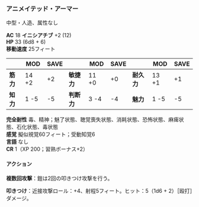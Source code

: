 ### アニメイテッド・アーマー
中型・人造、属性なし

**AC** 18 **イニシアチブ** +2 (12)  
**HP** 33 (6d8 + 6)  
**移動速度** 25フィート

|      | MOD | SAVE |      | MOD | SAVE |      | MOD | SAVE |
|------|-----|------|------|-----|------|------|-----|------|
| **筋力** | 14 +2 | +2 | **敏捷力** | 11 +0 | +0 | **耐久力** | 13 +1 | +1 |
| **知力** | 1 -5 | -5 | **判断力** | 3 -4 | -4 | **魅力** | 1 -5 | -5 |

**完全耐性** 毒、精神；魅了状態、聴覚喪失状態、消耗状態、恐怖状態、麻痺状態、石化状態、毒状態  
**感覚** 擬似視覚60フィート；受動知覚6  
**言語** なし  
**CR** 1（XP 200；習熟ボーナス+2）

#### アクション

**複数回攻撃**：鎧は2回の叩きつけ攻撃を行う。

**叩きつけ**：近接攻撃ロール：+4、射程5フィート。ヒット：5（1d6 + 2）［殴打］ダメージ。